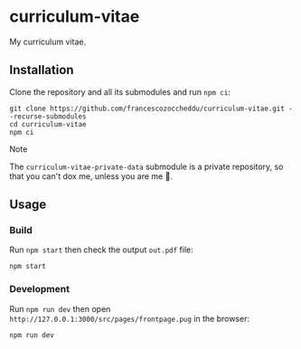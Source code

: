 # curriculum-vitae
My curriculum vitae.

## Installation
Clone the repository and all its submodules and run `npm ci`:
```shell
git clone https://github.com/francescozoccheddu/curriculum-vitae.git --recurse-submodules
cd curriculum-vitae
npm ci
```

> [!NOTE]  
> The `curriculum-vitae-private-data` submodule is a private repository, so that you can't dox me, unless you are me 🤔.

## Usage

### Build

Run `npm start` then check the output `out.pdf` file:
```shell
npm start
```

### Development

Run `npm run dev` then open `http://127.0.0.1:3000/src/pages/frontpage.pug` in the browser:
```shell
npm run dev
```